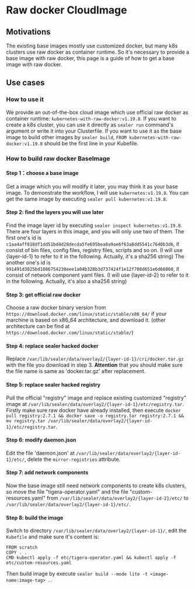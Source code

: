 # Raw docker CloudImage

## Motivations

The existing base images mostly use customized docker, but many k8s clusters use raw docker as container runtime. So it's necessary to provide a base image with raw docker, this page is a guide of how to get a base image with raw docker.

## Use cases

### How to use it

We provide an out-of-the-box cloud image which use official raw docker as container runtime: `kubernetes-with-raw-docker:v1.19.8`. If you want to create a k8s cluster, you can use it directly as `sealer run` command's argument or write it into your Clusterfile. If you want to use it as the base image to build other images by `sealer build`, `FROM kubernetes-with-raw-docker:v1.19.8` should be the first line in your Kubefile.

### How to build raw docker BaseImage

#### Step 1：choose a base image

Get a image which you will modify it later, you may think it as your base image. To demonstrate the workflow, I will use `kubernetes:v1.19.8`. You can get the same image by executing `sealer pull kubernetes:v1.19.8`.

#### Step 2: find the layers you will use later

Find the image layer id by executing `sealer inspect kubernetes:v1.19.8`. There are four layers in this image, and you will only use two of them. The first one's id is `c1aa4aff818df1dd51bd4d28decda5fe695bea8a9ae6f63a8dd5541c7640b3d6`, it consist of bin files, config files, registry files, scripts and so on. (I will use {layer-id-1} to refer to it in the following. Actually, it's a sha256 string) The another one's id is `991491d3025bd1086754230eee1a04b328b3d737424f1e12f708d651e6d66860`, it consist of network component yaml files. (I will use {layer-id-2} to refer to it in the following. Actually, it's also a sha256 string)

#### Step 3: get official raw docker

Choose a raw docker binary version from `https://download.docker.com/linux/static/stable/x86_64/` if your marchine is based on x86_64 architecture, and download it. (other architecture can be find at `https://download.docker.com/linux/static/stable/`)

#### Step 4: replace sealer hacked docker

Replace `/var/lib/sealer/data/overlay2/{layer-id-1}/cri/docker.tar.gz` with the file you download in step 3. **Attention** that you should make sure the file name is same as 'docker.tar.gz' after replacement.

#### Step 5: replace sealer hacked registry

Pull the official "registry" image and replace existing customized "registry" image at `/var/lib/sealer/data/overlay2/{layer-id-1}/etc/registry.tar`. Firstly make sure raw docker have already installed, then execute `docker pull registry:2.7.1 && docker save -o registry.tar registry:2.7.1 && mv registry.tar /var/lib/sealer/data/overlay2/{layer-id-1}/etc/registry.tar`.

#### Step 6: modify daemon.json

Edit the file 'daemon.json' at `/var/lib/sealer/data/overlay2/{layer-id-1}/etc/`, delete the `mirror-registries` attribute.

#### Step 7: add network components

Now the base image still need network components to create k8s clusters, so move the file "tigera-operator.yaml" and the file "custom-resources.yaml" from `/var/lib/sealer/data/overlay2/{layer-id-2}/etc/` to `/var/lib/sealer/data/overlay2/{layer-id-1}/etc/`.

#### Step 8: build the image

Switch to directory `/var/lib/sealer/data/overlay2/{layer-id-1}/`, edit the `Kubefile` and make sure it's content is:

```shell script
FROM scratch
COPY . .
CMD kubectl apply -f etc/tigera-operator.yaml && kubectl apply -f etc/custom-resources.yaml
```

Then build image by execute `sealer build --mode lite -t <image-name:image-tag> .`.